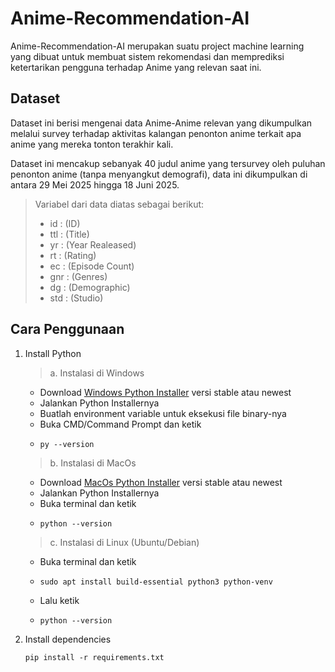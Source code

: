 # Anime-Recommendation-AI
Anime-Recommendation-AI merupakan suatu project machine learning yang dibuat untuk membuat sistem rekomendasi dan memprediksi ketertarikan pengguna terhadap Anime yang relevan saat ini. 

## Dataset
Dataset ini berisi mengenai data Anime-Anime relevan yang dikumpulkan melalui survey terhadap aktivitas kalangan penonton anime terkait apa anime yang mereka tonton terakhir kali. 

Dataset ini mencakup sebanyak 40 judul anime yang tersurvey oleh puluhan penonton anime (tanpa menyangkut demografi), data ini dikumpulkan di antara 29 Mei 2025 hingga 18 Juni 2025.

> Variabel dari data diatas sebagai berikut:
> - id : (ID)
> - ttl : (Title)
> - yr : (Year Realeased)
> - rt : (Rating)
> - ec : (Episode Count)
> - gnr : (Genres)
> - dg : (Demographic)
> - std : (Studio)

## Cara Penggunaan
1. Install Python
   > a. Instalasi di Windows
     - Download [Windows Python Installer](https://www.python.org/downloads/windows) versi stable atau newest
     - Jalankan Python Installernya
     - Buatlah environment variable untuk eksekusi file binary-nya
     - Buka CMD/Command Prompt dan ketik
     - ```
       py --version
       ```
   > b. Instalasi di MacOs
     - Download [MacOs Python Installer](https://www.python.org/downloads/macos) versi stable atau newest
     - Jalankan Python Installernya
     - Buka terminal dan ketik
     - ```
       python --version
       ```
   > c. Instalasi di Linux (Ubuntu/Debian)
     - Buka terminal dan ketik
     - ```
       sudo apt install build-essential python3 python-venv
       ```
     - Lalu ketik
     - ```
       python --version
       ```
2. Install dependencies
   ```
   pip install -r requirements.txt
   ```
